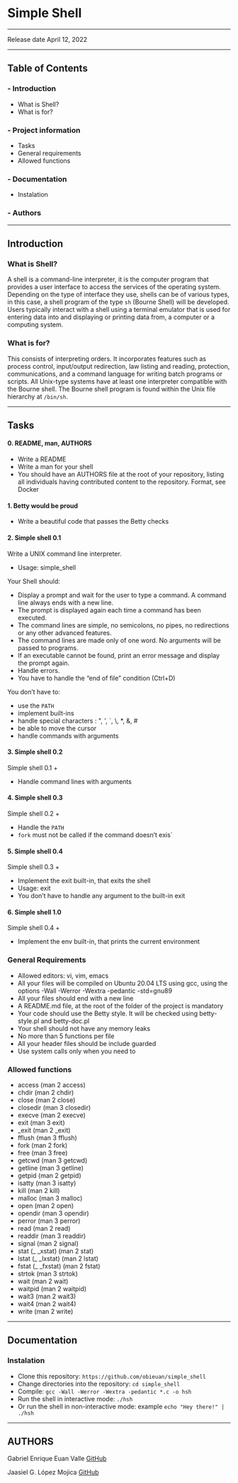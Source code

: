 # Simple Shell

---

Release date April 12, 2022

---

## Table of Contents

### - Introduction

- What is Shell?
- What is for?

### - Project information

- Tasks
- General requirements
- Allowed functions

### - Documentation

- Instalation

### - Authors

---
## Introduction



### What is Shell?

A shell is a command-line interpreter, it is the computer program that provides a user interface to access the services of the operating system. Depending on the type of interface they use, shells can be of various types, in this case, a shell program of the type `sh` (Bourne Shell) will be developed. Users typically interact with a shell using a terminal emulator that is used for entering data into and displaying or printing data from, a computer or a computing system.

### What is for?

This consists of interpreting orders. It incorporates features such as process control, input/output redirection, law listing and reading, protection, communications, and a command language for writing batch programs or scripts. All Unix-type systems have at least one interpreter compatible with the Bourne shell. The Bourne shell program is found within the Unix file hierarchy at `/bin/sh`.

---

## Tasks

#### 0. README, man, AUTHORS
- Write a README
- Write a man for your shell
- You should have an AUTHORS file at the root of your repository, listing all individuals having contributed content to the repository. Format, see Docker

#### 1. Betty would be proud
- Write a beautiful code that passes the Betty checks

#### 2. Simple shell 0.1
Write a UNIX command line interpreter.
- Usage: simple_shell

Your Shell should:
- Display a prompt and wait for the user to type a command. A command line always ends with a new line.
- The prompt is displayed again each time a command has been executed.
- The command lines are simple, no semicolons, no pipes, no redirections or any other advanced features.
- The command lines are made only of one word. No arguments will be passed to programs.
- If an executable cannot be found, print an error message and display the prompt again.
- Handle errors.
- You have to handle the “end of file” condition (Ctrl+D)

You don’t have to:

- use the `PATH`
- implement built-ins
- handle special characters : ", ', \`, \\, *, &, #
- be able to move the cursor
- handle commands with arguments

#### 3. Simple shell 0.2
Simple shell 0.1 +
- Handle command lines with arguments

#### 4. Simple shell 0.3
Simple shell 0.2 +
- Handle the `PATH`
- `fork` must not be called if the command doesn’t exis`

#### 5. Simple shell 0.4
Simple shell 0.3 +
- Implement the exit built-in, that exits the shell
- Usage: exit
- You don’t have to handle any argument to the built-in exit

#### 6. Simple shell 1.0
Simple shell 0.4 +
- Implement the env built-in, that prints the current environment

### General Requirements
- Allowed editors: vi, vim, emacs
- All your files will be compiled on Ubuntu 20.04 LTS using gcc, using the options -Wall -Werror -Wextra -pedantic -std=gnu89
- All your files should end with a new line
- A README.md file, at the root of the folder of the project is mandatory
- Your code should use the Betty style. It will be checked using betty-style.pl and betty-doc.pl
- Your shell should not have any memory leaks
- No more than 5 functions per file
- All your header files should be include guarded
- Use system calls only when you need to

### Allowed functions
- access (man 2 access)
- chdir (man 2 chdir)
- close (man 2 close)
- closedir (man 3 closedir)
- execve (man 2 execve)
- exit (man 3 exit)
- _exit (man 2 _exit)
- fflush (man 3 fflush)
- fork (man 2 fork)
- free (man 3 free)
- getcwd (man 3 getcwd)
- getline (man 3 getline)
- getpid (man 2 getpid)
- isatty (man 3 isatty)
- kill (man 2 kill)
- malloc (man 3 malloc)
- open (man 2 open)
- opendir (man 3 opendir)
- perror (man 3 perror)
- read (man 2 read)
- readdir (man 3 readdir)
- signal (man 2 signal)
- stat (_ _xstat) (man 2 stat)
- lstat (_ _lxstat) (man 2 lstat)
- fstat (_ _fxstat) (man 2 fstat)
- strtok (man 3 strtok)
- wait (man 2 wait)
- waitpid (man 2 waitpid)
- wait3 (man 2 wait3)
- wait4 (man 2 wait4)
- write (man 2 write)

---

## Documentation

### Instalation

- Clone this repository: `https://github.com/obieuan/simple_shell`
- Change directories into the repository: `cd simple_shell`
- Compile: `gcc -Wall -Werror -Wextra -pedantic *.c -o hsh`
- Run the shell in interactive mode: `./hsh`
- Or run the shell in non-interactive mode: example `echo "Hey there!" | ./hsh`

---
## AUTHORS
Gabriel Enrique Euan Valle [GitHub](https://github.com/obieuan)


Jaasiel G. López Mojica [GitHub](https://github.com/jasglm)